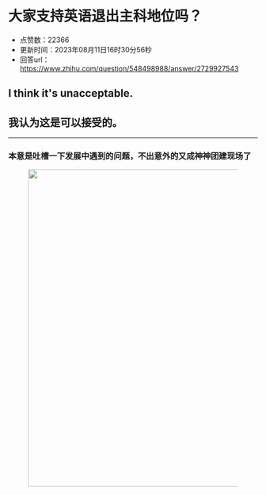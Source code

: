 # 大家支持英语退出主科地位吗？
- 点赞数：22366
- 更新时间：2023年08月11日16时30分56秒
- 回答url：https://www.zhihu.com/question/548498988/answer/2729927543
<body>
 <h2>I think it's unacceptable.</h2>
 <h2>我认为这是可以接受的。</h2>
 <hr>
 <h3>本意是吐槽一下发展中遇到的问题，不出意外的又成神神团建现场了</h3>
 <figure data-size="normal">
  <img src="https://picx.zhimg.com/50/v2-bcc96034bae0363a707c23d87d9833ee_720w.jpg?source=1940ef5c" data-caption="" data-size="normal" data-rawwidth="640" data-rawheight="768" data-original-token="v2-bcc96034bae0363a707c23d87d9833ee" data-default-watermark-src="https://picx.zhimg.com/50/v2-aee17f43adcc34d23b812b1f5f73c07b_720w.jpg?source=1940ef5c" class="origin_image zh-lightbox-thumb" width="640" data-original="https://pica.zhimg.com/v2-bcc96034bae0363a707c23d87d9833ee_r.jpg?source=1940ef5c">
 </figure>
 <p></p>
</body>